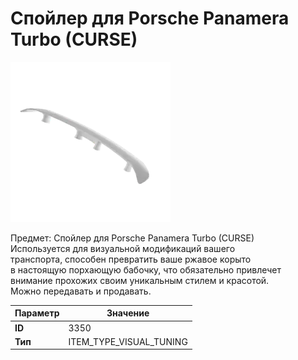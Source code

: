 # Спойлер для Porsche Panamera Turbo (CURSE)

![Item Image](../img/3350.webp?raw=true)

Предмет: Спойлер для Porsche Panamera Turbo (CURSE)<br>Используется для визуальной модификаций вашего<br>транспорта, способен превратить ваше ржавое корыто<br>в настоящую порхающую бабочку, что обязательно привлечет<br>внимание прохожих своим уникальным стилем и красотой.<br>Можно передавать и продавать.


| Параметр | Значение |
|----------|----------|
| **ID** | 3350 |
| **Тип** | ITEM_TYPE_VISUAL_TUNING |

